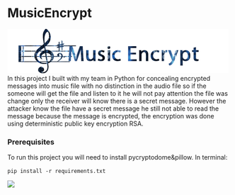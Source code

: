 # MusicEncrypt
![](logo.png)
In this project I built with my team in Python for concealing encrypted messages into music file with no distinction in the audio file so if the someone will get the file and listen to it he will not pay attention the file was change only the receiver will know there is a secret message.
However the attacker know the file have a secret message he still not able to read the message because the message is encrypted, 
the encryption was done using deterministic public key encryption RSA.

### Prerequisites

To run this project you will need to install pycryptodome&pillow.
In terminal:

```
pip install -r requirements.txt
```

![](music_encryption_pic.png)

